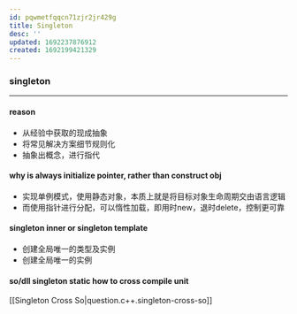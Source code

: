 ```yaml
---
id: pqwmetfqqcn71zjr2jr429g
title: Singleton
desc: ''
updated: 1692237876912
created: 1692199421329
---
```


### singleton
----------------
#### reason
- 从经验中获取的现成抽象
- 将常见解决方案细节规则化
- 抽象出概念，进行指代

#### why is always initialize pointer, rather than construct obj
- 实现单例模式，使用静态对象，本质上就是将目标对象生命周期交由语言逻辑
- 而使用指针进行分配，可以惰性加载，即用时new，退时delete，控制更可靠

#### singleton inner or singleton template
- 创建全局唯一的类型及实例
- 创建全局唯一的实例

#### so/dll singleton static how to cross compile unit

[[Singleton Cross So|question.c++.singleton-cross-so]]
